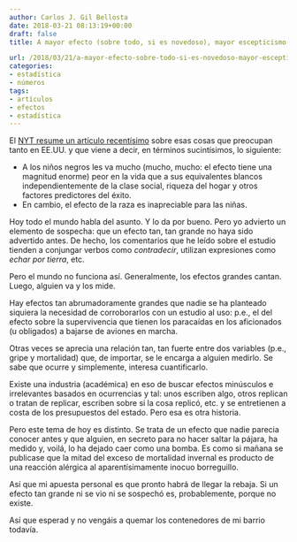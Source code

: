 ```yaml
---
author: Carlos J. Gil Bellosta
date: 2018-03-21 08:13:19+00:00
draft: false
title: A mayor efecto (sobre todo, si es novedoso), mayor escepticismo

url: /2018/03/21/a-mayor-efecto-sobre-todo-si-es-novedoso-mayor-escepticismo/
categories:
- estadística
- números
tags:
- artículos
- efectos
- estadística
---
```


El [NYT resume un artículo recentísimo](https://www.nytimes.com/interactive/2018/03/19/upshot/race-class-white-and-black-men.html) sobre esas cosas que preocupan tanto en EE.UU. y que viene a decir, en términos sucintísimos, lo siguiente:

* A los niños negros les va mucho (mucho, mucho: el efecto tiene una magnitud enorme) peor en la vida que a sus equivalentes blancos independientemente de la clase social, riqueza del hogar y otros factores predictores del éxito.
* En cambio, el efecto de la raza es inapreciable para las niñas.

Hoy todo el mundo habla del asunto. Y lo da por bueno. Pero yo advierto un elemento de sospecha: que un efecto tan, tan grande no haya sido advertido antes. De hecho, los comentarios que he leído sobre el estudio tienden a conjungar verbos como _contradecir_, utilizan expresiones como _echar por tierra_, etc.

Pero el mundo no funciona así. Generalmente, los efectos grandes cantan. Luego, alguien va y los mide.

Hay efectos tan abrumadoramente grandes que nadie se ha planteado siquiera la necesidad de corroborarlos con un estudio al uso: p.e., el del efecto sobre la supervivencia que tienen los paracaídas en los aficionados (u obligados) a bajarse de aviones en marcha.

Otras veces se aprecia una relación tan, tan fuerte entre dos variables (p.e., gripe y mortalidad) que, de importar, se le encarga a alguien medirlo. Se sabe que ocurre y simplemente, interesa cuantificarlo.

Existe una industria (académica) en eso de buscar efectos minúsculos e irrelevantes basados en ocurrencias y tal: unos escriben algo, otros replican o tratan de replicar, escriben sobre si la cosa replicó, etc. y se entretienen a costa de los presupuestos del estado. Pero esa es otra historia.

Pero este tema de hoy es distinto. Se trata de un efecto que nadie parecia conocer antes y que alguien, en secreto para no hacer saltar la pájara, ha medido y, voilá, lo ha dejado caer como una bomba. Es como si mañana se publicase que la mitad del exceso de mortalidad invernal es producto de una reacción alérgica al aparentísimamente inocuo borreguillo.

Así que mi apuesta personal es que pronto habrá de llegar la rebaja. Si un efecto tan grande ni se vio ni se sospechó es, probablemente, porque no existe.

Así que esperad y no vengáis a quemar los contenedores de mi barrio todavía.
